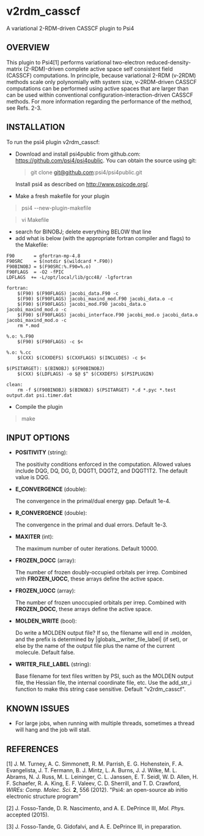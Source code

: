 # v2rdm_casscf
A variational 2-RDM-driven CASSCF plugin to Psi4

OVERVIEW
---

This plugin to Psi4[1] performs variational two-electron reduced-density-matrix (2-RDM)-driven complete active space self consistent field (CASSCF) computations.  In principle, because  variational 2-RDM (v-2RDM) methods scale only polynomially with system size, v-2RDM-driven CASSCF computations can be performed using active spaces that are larger than can be used within conventional configuration-interaction-driven CASSCF methods.  For more information regarding the performance of the method, see Refs. 2-3.

INSTALLATION
---

To run the psi4 plugin v2rdm_casscf:

* Download and install psi4public from github.com:
https://github.com/psi4/psi4public.  You can obtain the source using git:

    > git clone git@github.com:psi4/psi4public.git

    Install psi4 as described on http://www.psicode.org/.

*  Make a fresh makefile for your plugin

  > psi4 --new-plugin-makefile
  
  > vi Makefile

* search for BINOBJ; delete everything BELOW that line
* add what is below (with the appropriate fortran compiler and flags) to the Makefile:

```
F90       = gfortran-mp-4.8
F90SRC    = $(notdir $(wildcard *.F90))
F90BINOBJ = $(F90SRC:%.F90=%.o)
F90FLAGS  = -O2 -fPIC
LDFLAGS  += -L/opt/local/lib/gcc48/ -lgfortran

fortran:
    $(F90) $(F90FLAGS) jacobi_data.F90 -c
    $(F90) $(F90FLAGS) jacobi_maxind_mod.F90 jacobi_data.o -c
    $(F90) $(F90FLAGS) jacobi_mod.F90 jacobi_data.o jacobi_maxind_mod.o -c
    $(F90) $(F90FLAGS) jacobi_interface.F90 jacobi_mod.o jacobi_data.o jacobi_maxind_mod.o -c
    rm *.mod

%.o: %.F90
    $(F90) $(F90FLAGS) -c $<

%.o: %.cc
    $(CXX) $(CXXDEFS) $(CXXFLAGS) $(INCLUDES) -c $<

$(PSITARGET): $(BINOBJ) $(F90BINOBJ)
    $(CXX) $(LDFLAGS) -o $@ $^ $(CXXDEFS) $(PSIPLUGIN)

clean:
    rm -f $(F90BINOBJ) $(BINOBJ) $(PSITARGET) *.d *.pyc *.test output.dat psi.timer.dat
```

* Compile the plugin

> make

INPUT OPTIONS
---
* **POSITIVITY** (string):

    The positivity conditions enforced in the computation.  Allowed values include DQG, DQ, DG, D, DQGT1, DQGT2, and DQGT1T2.  The default value is DQG.

* **E_CONVERGENCE** (double):

    The convergence in the primal/dual energy gap.  Default 1e-4.

* **R_CONVERGENCE** (double):

    The convergence in the primal and dual errors. Default 1e-3.

* **MAXITER** (int):

    The maximum number of outer iterations.  Default 10000.
    
* **FROZEN_DOCC** (array):
    
    The number of frozen doubly-occupied orbitals per irrep.  Combined with **FROZEN_UOCC**, these arrays define the active space.

* **FROZEN_UOCC** (array):
    
    The number of frozen unoccupied orbitals per irrep. Combined with **FROZEN_DOCC**, these arrays define the active space.

* **MOLDEN_WRITE** (bool):

    Do write a MOLDEN output file?  If so, the filename will end in .molden, and the prefix is determined by |globals__writer_file_label| (if set), or else by the name of the output file plus the name of the current molecule.  Default false.

* **WRITER_FILE_LABEL** (string):

    Base filename for text files written by PSI, such as the MOLDEN output file, the Hessian file, the internal coordinate file, etc. Use the add_str_i function to make this string case sensitive.  Default "v2rdm_casscf".

KNOWN ISSUES
---

* For large jobs, when running with multiple threads, sometimes a thread will hang and the job will stall.

REFERENCES
---

[1] J. M. Turney, A. C. Simmonett, R. M. Parrish, E. G. Hohenstein, F. A. Evangelista, J. T. Fermann, B. J.  Mintz, L. A. Burns, J. J. Wilke, M. L. Abrams, N. J. Russ, M. L. Leininger, C. L. Janssen, E. T. Seidl, W. D. Allen, H. F. Schaefer, R. A. King, E. F. Valeev, C. D. Sherrill, and T. D. Crawford, *WIREs: Comp. Molec. Sci.* **2**, 556 (2012). "Psi4: an open-source ab initio electronic structure program"

[2] J. Fosso-Tande, D. R. Nascimento, and A. E. DePrince III, *Mol. Phys.* accepted (2015).

[3] J. Fosso-Tande, G. Gidofalvi, and A. E. DePrince III, in preparation.
